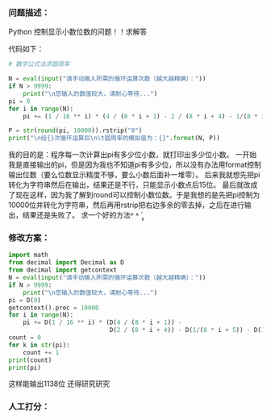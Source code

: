 ### 问题描述：
<p>Python 控制显示小数位数的问题！！求解答</p>
代码如下：

```python
# 数学公式法求圆周率

N = eval(input("请手动输入所需的循环运算次数（越大越精确）："))
if N > 9999:
    print("\n您输入的数值较大，请耐心等待...")
pi = 0
for i in range(N):
    pi += (1 / 16 ** i) * (4 / (8 * i + 1) - 2 / (8 * i + 4) - 1/(8 * i + 5) - 1/(8 * i + 6))

P = str(round(pi, 10000)).rstrip("0")
print("\n经{}次循环运算后\n\t圆周率的模拟值为：{}".format(N, P))


```
我的目的是：程序每一次计算出pi有多少位小数，就打印出多少位小数。
一开始我是直接输出的pi，但是因为我也不知道pi有多少位，所以没有办法用format控制输出位数（要么位数显示精度不够，要么小数后面补一堆零）。
后来我就想先把pi转化为字符串然后在输出，结果还是不行，只能显示小数点后15位。
最后就改成了现在这样，因为我了解到round可以控制小数位数。于是我想的是先把pi控制为10000位并转化为字符串，然后再用rstrip把右边多余的零去掉，之后在进行输出，结果还是失败了。
求一个好的方法˃ ˄ ˂̥̥  
### 修改方案：


```python
import math
from decimal import Decimal as D
from decimal import getcontext
N = eval(input("请手动输入所需的循环运算次数（越大越精确）："))
if N > 9999:
    print("\n您输入的数值较大，请耐心等待...")
pi = D(0)
getcontext().prec = 10000
for i in range(N):
    pi += D(1 / 16 ** i) * (D(4 / (8 * i + 1)) -
                            D(2 / (8 * i + 4)) - D(1/(8 * i + 5)) - D(1/(8 * i + 6)))
count = 0
for k in str(pi):
    count += 1
print(count)
print(pi)

```
这样能输出1138位
还得研究研究

### 人工打分：
